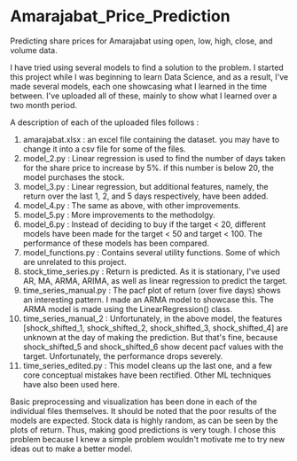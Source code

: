 # Amarajabat_Price_Prediction
Predicting share prices for Amarajabat using open, low, high, close, and volume data.


I have tried using several models to find a solution to the problem. I started this project
while I was beginning to learn Data Science, and as a result, I've made several models, each one
showcasing what I learned in the time between. I've uploaded all of these, mainly to show what
I learned over a two month period. 

A description of each of the uploaded files follows :

1. amarajabat.xlsx : an excel file containing the dataset. you may have to change it into a csv file for some of the
   files.
2. model_2.py : Linear regression is used to find the number of days taken for the share price to increase by 5%.
   if this number is below 20, the model purchases the stock.
3. model_3.py : Linear regression, but additional features, namely, the return over the last 1, 2, and 5 days respectively,
   have been added.
4. model_4.py : The same as above, with other improvements.
5. model_5.py : More improvements to the methodolgy.
6. model_6.py : Instead of deciding to buy if the target < 20, different models have been made for the target < 50 and
   target < 100. The performance of these models has been compared.
7. model_functions.py : Contains several utility functions. Some of which are unrelated to this project.
8. stock_time_series.py : Return is predicted. As it is stationary, I've used AR, MA, ARMA, ARIMA, as well as linear regression
   to predict the target.
9. time_series_manual.py : The pacf plot of return (over five days) shows an interesting pattern. I made an ARMA model to showcase
   this. The ARMA model is made using the LinearRegression() class.
10. time_series_manual_2 : Unfortunately, in the above model, the features [shock_shifted_1, shock_shifted_2, shock_shifted_3, shock_shifted_4]
    are unknown at the day of making the prediction. But that's fine, because shock_shifted_5 and shock_shifted_6 show decent pacf values with the
    target. Unfortunately, the performance drops severely. 
11. time_series_edited.py : This model cleans up the last one, and a few core conceptual mistakes have been rectified. Other ML techniques have also been
    used here.

Basic preprocessing and visualization has been done in each of the individual files themselves. 
It should be noted that the poor results of the models are expected. Stock data is highly random, as can be seen by the plots of return.
Thus, making good predictions is very tough. I chose this problem because I knew a simple problem wouldn't motivate me to try new ideas out
to make a better model.
